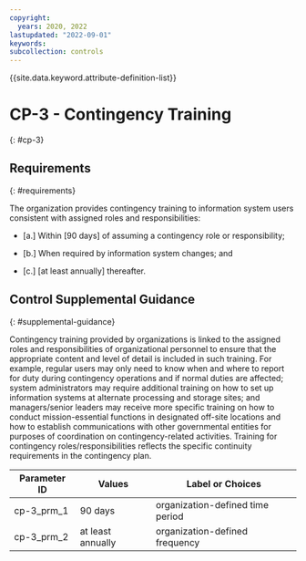 ```yaml
---
copyright:
  years: 2020, 2022
lastupdated: "2022-09-01"
keywords: 
subcollection: controls
---
```



{{site.data.keyword.attribute-definition-list}}


# CP-3 - Contingency Training
{: #cp-3}

## Requirements
{: #requirements}

The organization provides contingency training to information system users consistent with assigned roles and responsibilities:

- \[a.\] Within [90 days] of assuming a contingency role or responsibility;

- \[b.\] When required by information system changes; and

- \[c.\] [at least annually] thereafter.

## Control Supplemental Guidance
{: #supplemental-guidance}

Contingency training provided by organizations is linked to the assigned roles and responsibilities of organizational personnel to ensure that the appropriate content and level of detail is included in such training. For example, regular users may only need to know when and where to report for duty during contingency operations and if normal duties are affected; system administrators may require additional training on how to set up information systems at alternate processing and storage sites; and managers/senior leaders may receive more specific training on how to conduct mission-essential functions in designated off-site locations and how to establish communications with other governmental entities for purposes of coordination on contingency-related activities. Training for contingency roles/responsibilities reflects the specific continuity requirements in the contingency plan.

| Parameter ID | Values | Label or Choices |
|---|---|---|
| cp-3_prm_1 | 90 days | organization-defined time period |
| cp-3_prm_2 | at least annually | organization-defined frequency |